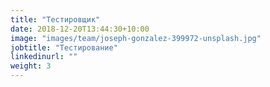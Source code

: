 ```yaml
---
title: "Тестировщик"
date: 2018-12-20T13:44:30+10:00
image: "images/team/joseph-gonzalez-399972-unsplash.jpg"
jobtitle: "Тестирование"
linkedinurl: ""
weight: 3
---
```



